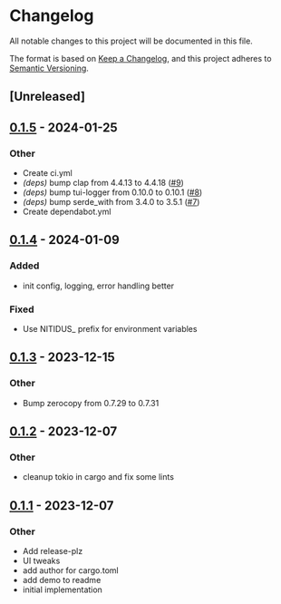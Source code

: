 # Changelog
All notable changes to this project will be documented in this file.

The format is based on [Keep a Changelog](https://keepachangelog.com/en/1.0.0/),
and this project adheres to [Semantic Versioning](https://semver.org/spec/v2.0.0.html).

## [Unreleased]

## [0.1.5](https://github.com/joshka/nitidus/compare/v0.1.4...v0.1.5) - 2024-01-25

### Other
- Create ci.yml
- *(deps)* bump clap from 4.4.13 to 4.4.18 ([#9](https://github.com/joshka/nitidus/pull/9))
- *(deps)* bump tui-logger from 0.10.0 to 0.10.1 ([#8](https://github.com/joshka/nitidus/pull/8))
- *(deps)* bump serde_with from 3.4.0 to 3.5.1 ([#7](https://github.com/joshka/nitidus/pull/7))
- Create dependabot.yml

## [0.1.4](https://github.com/joshka/nitidus/compare/v0.1.3...v0.1.4) - 2024-01-09

### Added
- init config, logging, error handling better

### Fixed
- Use NITIDUS_ prefix for environment variables

## [0.1.3](https://github.com/joshka/nitidus/compare/v0.1.2...v0.1.3) - 2023-12-15

### Other
- Bump zerocopy from 0.7.29 to 0.7.31

## [0.1.2](https://github.com/joshka/nitidus/compare/v0.1.1...v0.1.2) - 2023-12-07

### Other
- cleanup tokio in cargo and fix some lints

## [0.1.1](https://github.com/joshka/nitidus/compare/v0.1.0...v0.1.1) - 2023-12-07

### Other
- Add release-plz
- UI tweaks
- add author for cargo.toml
- add demo to readme
- initial implementation

